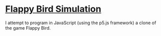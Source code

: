 # [Flappy Bird Simulation](https://joneshshrestha.github.io/flappybird-simulator/)
I attempt to program in JavaScript (using the p5.js framework) a clone of the game Flappy Bird.
